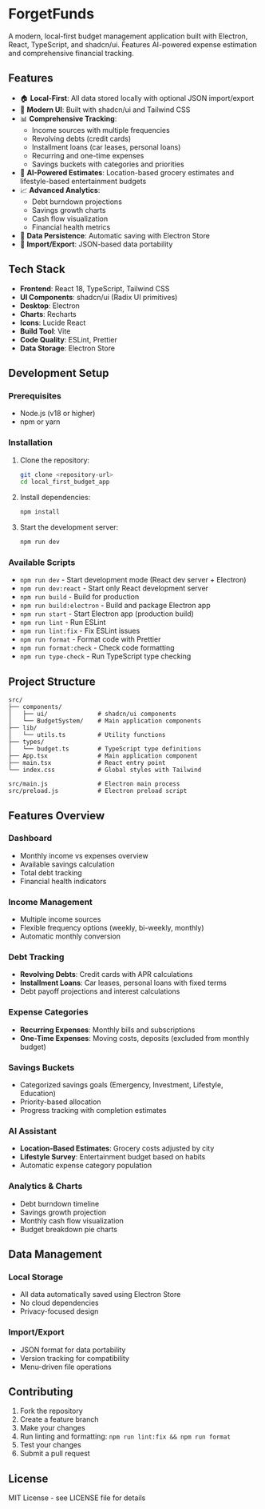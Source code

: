 # ForgetFunds

A modern, local-first budget management application built with Electron, React, TypeScript, and shadcn/ui. Features AI-powered expense estimation and comprehensive financial tracking.

## Features

- 🏠 **Local-First**: All data stored locally with optional JSON import/export
- 🎨 **Modern UI**: Built with shadcn/ui and Tailwind CSS
- 📊 **Comprehensive Tracking**:
  - Income sources with multiple frequencies
  - Revolving debts (credit cards)
  - Installment loans (car leases, personal loans)
  - Recurring and one-time expenses
  - Savings buckets with categories and priorities
- 🤖 **AI-Powered Estimates**: Location-based grocery estimates and lifestyle-based entertainment budgets
- 📈 **Advanced Analytics**:
  - Debt burndown projections
  - Savings growth charts
  - Cash flow visualization
  - Financial health metrics
- 💾 **Data Persistence**: Automatic saving with Electron Store
- 📁 **Import/Export**: JSON-based data portability

## Tech Stack

- **Frontend**: React 18, TypeScript, Tailwind CSS
- **UI Components**: shadcn/ui (Radix UI primitives)
- **Desktop**: Electron
- **Charts**: Recharts
- **Icons**: Lucide React
- **Build Tool**: Vite
- **Code Quality**: ESLint, Prettier
- **Data Storage**: Electron Store

## Development Setup

### Prerequisites

- Node.js (v18 or higher)
- npm or yarn

### Installation

1. Clone the repository:

   ```bash
   git clone <repository-url>
   cd local_first_budget_app
   ```

2. Install dependencies:

   ```bash
   npm install
   ```

3. Start the development server:
   ```bash
   npm run dev
   ```

### Available Scripts

- `npm run dev` - Start development mode (React dev server + Electron)
- `npm run dev:react` - Start only React development server
- `npm run build` - Build for production
- `npm run build:electron` - Build and package Electron app
- `npm run start` - Start Electron app (production build)
- `npm run lint` - Run ESLint
- `npm run lint:fix` - Fix ESLint issues
- `npm run format` - Format code with Prettier
- `npm run format:check` - Check code formatting
- `npm run type-check` - Run TypeScript type checking

## Project Structure

```
src/
├── components/
│   ├── ui/              # shadcn/ui components
│   └── BudgetSystem/    # Main application components
├── lib/
│   └── utils.ts         # Utility functions
├── types/
│   └── budget.ts        # TypeScript type definitions
├── App.tsx              # Main application component
├── main.tsx             # React entry point
└── index.css            # Global styles with Tailwind

src/main.js              # Electron main process
src/preload.js           # Electron preload script
```

## Features Overview

### Dashboard

- Monthly income vs expenses overview
- Available savings calculation
- Total debt tracking
- Financial health indicators

### Income Management

- Multiple income sources
- Flexible frequency options (weekly, bi-weekly, monthly)
- Automatic monthly conversion

### Debt Tracking

- **Revolving Debts**: Credit cards with APR calculations
- **Installment Loans**: Car leases, personal loans with fixed terms
- Debt payoff projections and interest calculations

### Expense Categories

- **Recurring Expenses**: Monthly bills and subscriptions
- **One-Time Expenses**: Moving costs, deposits (excluded from monthly budget)

### Savings Buckets

- Categorized savings goals (Emergency, Investment, Lifestyle, Education)
- Priority-based allocation
- Progress tracking with completion estimates

### AI Assistant

- **Location-Based Estimates**: Grocery costs adjusted by city
- **Lifestyle Survey**: Entertainment budget based on habits
- Automatic expense category population

### Analytics & Charts

- Debt burndown timeline
- Savings growth projection
- Monthly cash flow visualization
- Budget breakdown pie charts

## Data Management

### Local Storage

- All data automatically saved using Electron Store
- No cloud dependencies
- Privacy-focused design

### Import/Export

- JSON format for data portability
- Version tracking for compatibility
- Menu-driven file operations

## Contributing

1. Fork the repository
2. Create a feature branch
3. Make your changes
4. Run linting and formatting: `npm run lint:fix && npm run format`
5. Test your changes
6. Submit a pull request

## License

MIT License - see LICENSE file for details
